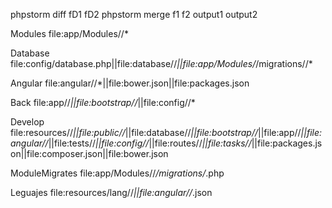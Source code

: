 phpstorm diff fD1 fD2
phpstorm merge f1 f2 output1 output2


Modules
file:app/Modules//*

Database
file:config/database.php||file:database//*||file:app/Modules/*/migrations//*

Angular
file:angular//*||file:bower.json||file:packages.json

Back
file:app//*||file:bootstrap//*||file:config//*

Develop
file:resources//*||file:public//*||file:database//*||file:bootstrap//*||file:app//*||file:angular//*||file:tests//*||file:config//*||file:routes//*||file:tasks//*||file:packages.json||file:composer.json||file:bower.json

ModuleMigrates
file:app/Modules//*/migrations/*.php

Leguajes
file:resources/lang//*||file:angular//*.json